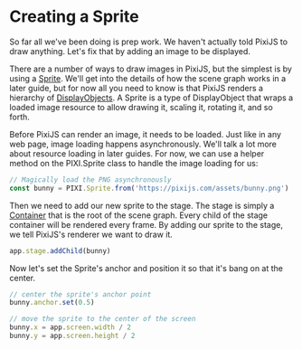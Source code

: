 # Creating a Sprite

So far all we've been doing is prep work. We haven't actually told PixiJS to draw anything. Let's fix that by adding an image to be displayed.

There are a number of ways to draw images in PixiJS, but the simplest is by using a [Sprite](https://pixijs.download/release/docs/PIXI.Sprite.html). We'll get into the details of how the scene graph works in a later guide, but for now all you need to know is that PixiJS renders a hierarchy of [DisplayObjects](https://pixijs.download/release/docs/PIXI.DisplayObject.html). A Sprite is a type of DisplayObject that wraps a loaded image resource to allow drawing it, scaling it, rotating it, and so forth.

Before PixiJS can render an image, it needs to be loaded. Just like in any web page, image loading happens asynchronously. We'll talk a lot more about resource loading in later guides. For now, we can use a helper method on the PIXI.Sprite class to handle the image loading for us:

```javascript
// Magically load the PNG asynchronously
const bunny = PIXI.Sprite.from('https://pixijs.com/assets/bunny.png')
```

Then we need to add our new sprite to the stage. The stage is simply a [Container](https://pixijs.download/release/docs/PIXI.Container.html) that is the root of the scene graph. Every child of the stage container will be rendered every frame. By adding our sprite to the stage, we tell PixiJS's renderer we want to draw it.

```javascript
app.stage.addChild(bunny)
```

Now let's set the Sprite's anchor and position it so that it's bang on at the center.

```javascript
// center the sprite's anchor point
bunny.anchor.set(0.5)

// move the sprite to the center of the screen
bunny.x = app.screen.width / 2
bunny.y = app.screen.height / 2
```

